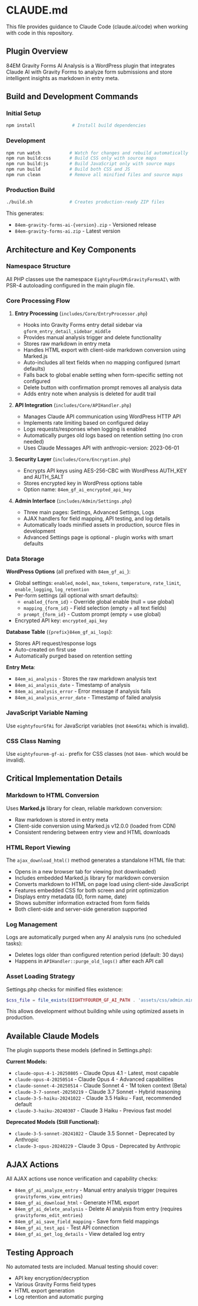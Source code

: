 # CLAUDE.md

This file provides guidance to Claude Code (claude.ai/code) when working with code in this repository.

## Plugin Overview

84EM Gravity Forms AI Analysis is a WordPress plugin that integrates Claude AI with Gravity Forms to analyze form submissions and store intelligent insights as markdown in entry meta.

## Build and Development Commands

### Initial Setup
```bash
npm install              # Install build dependencies
```

### Development
```bash
npm run watch           # Watch for changes and rebuild automatically
npm run build:css       # Build CSS only with source maps
npm run build:js        # Build JavaScript only with source maps
npm run build           # Build both CSS and JS
npm run clean           # Remove all minified files and source maps
```

### Production Build
```bash
./build.sh              # Creates production-ready ZIP files
```
This generates:
- `84em-gravity-forms-ai-{version}.zip` - Versioned release
- `84em-gravity-forms-ai.zip` - Latest version

## Architecture and Key Components

### Namespace Structure
All PHP classes use the namespace `EightyFourEM\GravityFormsAI\` with PSR-4 autoloading configured in the main plugin file.

### Core Processing Flow

1. **Entry Processing** (`includes/Core/EntryProcessor.php`)
   - Hooks into Gravity Forms entry detail sidebar via `gform_entry_detail_sidebar_middle`
   - Provides manual analysis trigger and delete functionality
   - Stores raw markdown in entry meta
   - Handles HTML export with client-side markdown conversion using Marked.js
   - Auto-includes all text fields when no mapping configured (smart defaults)
   - Falls back to global enable setting when form-specific setting not configured
   - Delete button with confirmation prompt removes all analysis data
   - Adds entry note when analysis is deleted for audit trail

2. **API Integration** (`includes/Core/APIHandler.php`)
   - Manages Claude API communication using WordPress HTTP API
   - Implements rate limiting based on configured delay
   - Logs requests/responses when logging is enabled
   - Automatically purges old logs based on retention setting (no cron needed)
   - Uses Claude Messages API with anthropic-version: 2023-06-01

3. **Security Layer** (`includes/Core/Encryption.php`)
   - Encrypts API keys using AES-256-CBC with WordPress AUTH_KEY and AUTH_SALT
   - Stores encrypted key in WordPress options table
   - Option name: `84em_gf_ai_encrypted_api_key`

4. **Admin Interface** (`includes/Admin/Settings.php`)
   - Three main pages: Settings, Advanced Settings, Logs
   - AJAX handlers for field mapping, API testing, and log details
   - Automatically loads minified assets in production, source files in development
   - Advanced Settings page is optional - plugin works with smart defaults

### Data Storage

**WordPress Options** (all prefixed with `84em_gf_ai_`):
- Global settings: `enabled`, `model`, `max_tokens`, `temperature`, `rate_limit`, `enable_logging`, `log_retention`
- Per-form settings (all optional with smart defaults):
  - `enabled_{form_id}` - Override global enable (null = use global)
  - `mapping_{form_id}` - Field selection (empty = all text fields)
  - `prompt_{form_id}` - Custom prompt (empty = use global)
- Encrypted API key: `encrypted_api_key`

**Database Table** (`{prefix}84em_gf_ai_logs`):
- Stores API request/response logs
- Auto-created on first use
- Automatically purged based on retention setting

**Entry Meta**:
- `84em_ai_analysis` - Stores the raw markdown analysis text
- `84em_ai_analysis_date` - Timestamp of analysis
- `84em_ai_analysis_error` - Error message if analysis fails
- `84em_ai_analysis_error_date` - Timestamp of failed analysis

### JavaScript Variable Naming
Use `eightyfourGfAi` for JavaScript variables (not `84emGfAi` which is invalid).

### CSS Class Naming
Use `eightyfourem-gf-ai-` prefix for CSS classes (not `84em-` which would be invalid).

## Critical Implementation Details

### Markdown to HTML Conversion
Uses **Marked.js** library for clean, reliable markdown conversion:
- Raw markdown is stored in entry meta
- Client-side conversion using Marked.js v12.0.0 (loaded from CDN)
- Consistent rendering between entry view and HTML downloads

### HTML Report Viewing
The `ajax_download_html()` method generates a standalone HTML file that:
- Opens in a new browser tab for viewing (not downloaded)
- Includes embedded Marked.js library for markdown conversion
- Converts markdown to HTML on page load using client-side JavaScript
- Features embedded CSS for both screen and print optimization
- Displays entry metadata (ID, form name, date)
- Shows submitter information extracted from form fields
- Both client-side and server-side generation supported

### Log Management
Logs are automatically purged when any AI analysis runs (no scheduled tasks):
- Deletes logs older than configured retention period (default: 30 days)
- Happens in `APIHandler::purge_old_logs()` after each API call

### Asset Loading Strategy
Settings.php checks for minified files existence:
```php
$css_file = file_exists(EIGHTYFOUREM_GF_AI_PATH . 'assets/css/admin.min.css') ? 'admin.min.css' : 'admin.css';
```
This allows development without building while using optimized assets in production.

## Available Claude Models

The plugin supports these models (defined in Settings.php):

**Current Models:**
- `claude-opus-4-1-20250805` - Claude Opus 4.1 - Latest, most capable
- `claude-opus-4-20250514` - Claude Opus 4 - Advanced capabilities
- `claude-sonnet-4-20250514` - Claude Sonnet 4 - 1M token context (Beta)
- `claude-3-7-sonnet-20250219` - Claude 3.7 Sonnet - Hybrid reasoning
- `claude-3-5-haiku-20241022` - Claude 3.5 Haiku - Fast, recommended default
- `claude-3-haiku-20240307` - Claude 3 Haiku - Previous fast model

**Deprecated Models (Still Functional):**
- `claude-3-5-sonnet-20241022` - Claude 3.5 Sonnet - Deprecated by Anthropic
- `claude-3-opus-20240229` - Claude 3 Opus - Deprecated by Anthropic

## AJAX Actions

All AJAX actions use nonce verification and capability checks:
- `84em_gf_ai_analyze_entry` - Manual entry analysis trigger (requires `gravityforms_view_entries`)
- `84em_gf_ai_download_html` - Generate HTML export
- `84em_gf_ai_delete_analysis` - Delete AI analysis from entry (requires `gravityforms_edit_entries`)
- `84em_gf_ai_save_field_mapping` - Save form field mappings
- `84em_gf_ai_test_api` - Test API connection
- `84em_gf_ai_get_log_details` - View detailed log entry

## Testing Approach

No automated tests are included. Manual testing should cover:
- API key encryption/decryption
- Various Gravity Forms field types
- HTML export generation
- Log retention and automatic purging
